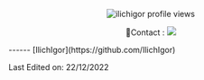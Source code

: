 <p align="center">
  <img src="https://komarev.com/ghpvc/?username=ilichigor" alt="ilichigor profile views"/>
</p>
<p align="center">
📍Contact : <img src="https://img.shields.io/badge/Telegram-2CA5E0?style=for-the-badge&logo=telegram&logoColor=white">
</p>
    ------
[IlichIgor](https://github.com/IlichIgor)

Last Edited on: 22/12/2022
